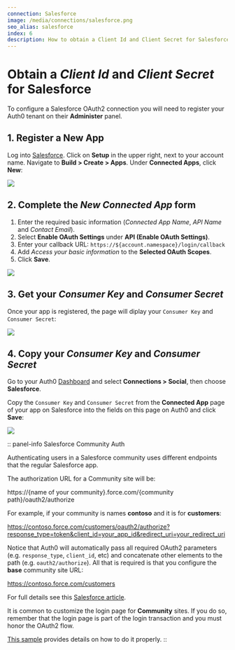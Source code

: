 ```yaml
---
connection: Salesforce
image: /media/connections/salesforce.png
seo_alias: salesforce
index: 6
description: How to obtain a Client Id and Client Secret for Salesforce.
---
```


# Obtain a *Client Id* and *Client Secret* for Salesforce

To configure a Salesforce OAuth2 connection you will need to register your Auth0 tenant on their **Administer** panel.

## 1. Register a New App

Log into [Salesforce](https://login.salesforce.com/). Click on **Setup** in the upper right, next to your account name. Navigate to **Build > Create > Apps**. Under **Connected Apps**, click **New**:

![](/media/articles/connections/social/salesforce/salesforce-register-1.png)

## 2. Complete the *New Connected App* form

1. Enter the required basic information (*Connected App Name*, *API Name* and *Contact Email*).
2. Select **Enable OAuth Settings**  under **API (Enable OAuth Settings)**.
3. Enter your callback URL: `https://${account.namespace}/login/callback`
4. Add *Access your basic information* to the **Selected OAuth Scopes**.
5. Click **Save**.

  ![](/media/articles/connections/social/salesforce/salesforce-register-2.png)

## 3. Get your *Consumer Key* and *Consumer Secret*

Once your app is registered, the page will diplay your `Consumer Key` and `Consumer Secret`:

![](/media/articles/connections/social/salesforce/salesforce-register-3.png)

## 4. Copy your *Consumer Key* and *Consumer Secret*

Go to your Auth0 [Dashboard](${manage_url}/#/connections/social) and select **Connections > Social**, then choose **Salesforce**.

Copy the `Consumer Key` and `Consumer Secret` from the **Connected App** page of your app on Salesforce into the fields on this page on Auth0 and click **Save**:

![](/media/articles/connections/social/salesforce/salesforce-register-4.png)

:: panel-info Salesforce Community Auth

Authenticating users in a Salesforce community uses different endpoints that the regular Salesforce app.

The authorization URL for a Community site will be:

  https://{name of your community}.force.com/{community path}/oauth2/authorize

For example, if your community is names __contoso__ and it is for __customers__:

  https://contoso.force.com/customers/oauth2/authorize?response_type=token&client_id=your_app_id&redirect_uri=your_redirect_uri

Notice that Auth0 will automatically pass all required OAuth2 parameters (e.g. `response_type`, `client_id`, etc) and concatenate other elements to the path (e.g. `oauth2/authorize`). All that is required is that you configure the __base__ community site URL:

  https://contoso.force.com/customers

For full details see this [Salesforce article](http://www.salesforce.com/us/developer/docs/chatterapi/Content/quickstart_communities.htm).

It is common to customize the login page for __Community__ sites. If you do so, remember that the login page is part of the login transaction and you must honor the OAuth2 flow.

[This sample](https://github.com/salesforceidentity/basic-custom-login) provides details on how to do it properly.
::
